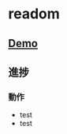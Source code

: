 # readom

## <a href="https://taroosg.github.io/readom/" target="_blank">Demo</a>

## 進捗
### 動作
- test
- test

